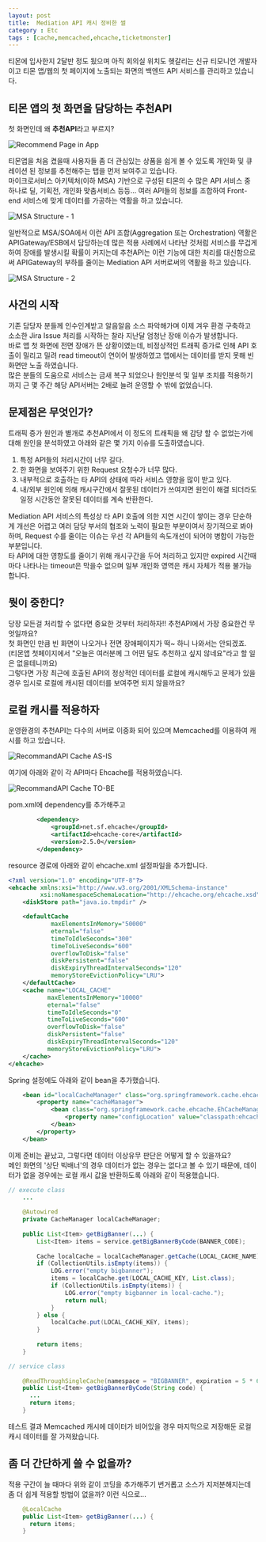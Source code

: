 ```yaml
---
layout: post
title:  Mediation API 캐시 정비한 썰
category : Etc  
tags : [cache,memcached,ehcache,ticketmonster]
---
```

티몬에 입사한지 2달반 정도 됬으며 아직 회의실 위치도 헷갈리는 신규 티모니언 개발자이고 티몬 앱/웹의 첫 페이지에 노출되는 화면의 백엔드 API 서비스를 관리하고 있습니다.

티몬 앱의 첫 화면을 담당하는 추천API
----
첫 화면인데 왜 **추천API**라고 부르지?    

![Recommend Page in App](/assets/img/etc/mediation-api-cache-story/1.png)

티몬앱을 처음 켰을때 사용자들 좀 더 관심있는 상품을 쉽게 볼 수 있도록 개인화 및 큐레이션 된 정보를 추천해주는 탭을 먼저 보여주고 있습니다.   
마이크로서비스 아키텍처(이하 MSA) 기반으로 구성된 티몬의 수 많은 API 서비스 중 하나로 딜, 기획전, 개인화 맞춤서비스 등등... 여러 API들의 정보를 조합하여 Front-end 서비스에 맞게 데이터를 가공하는 역활을 하고 있습니다.    

![MSA Structure - 1](/assets/img/etc/mediation-api-cache-story/2.png)

일반적으로 MSA/SOA에서 이런 API 조합(Aggregation 또는 Orchestration) 역활은 APIGateway/ESB에서 담당하는데 많은 적용 사례에서 나타난 것처럼 서비스를 무겁게 하여 장애를 발생시킬 확률이 커지는데 추천API는 이런 기능에 대한 처리를 대신함으로써 APIGateway의 부하를 줄이는 Mediation API 서버로써의 역활을 하고 있습니다.    
    
![MSA Structure - 2](/assets/img/etc/mediation-api-cache-story/3.png)

사건의 시작
----    
기존 담당자 분들께 인수인계받고 알음알음 소스 파악해가며 이제 겨우 환경 구축하고 소소한 Jira Issue 처리를 시작하는 찰라 지난달 엄청난 장애 이슈가 발생합니다.    
바로 앱 첫 화면에 전면 장애가 뜬 상황이였는데, 비정상적인 트래픽 증가로 인해 API 호출이 밀리고 밀려 read timeout이 연이어 발생하였고 앱에서는 데이터를 받지 못해 빈 화면만 노출 하였습니다.    
많은 분들의 도움으로 서비스는 금새 복구 되었으나 원인분석 및 일부 조치를 적용하기까지 근 몇 주간 해당 API서버는 2배로 늘려 운영할 수 밖에 없었습니다.    

문제점은 무엇인가?
----
트래픽 증가 원인과 별개로 추천API에서 이 정도의 트래픽을 왜 감당 할 수 없었는가에 대해 원인을 분석하였고 아래와 같은 몇 가지 이슈를 도출하였습니다.

1. 특정 API들의 처리시간이 너무 길다.
2. 한 화면을 보여주기 위한 Request 요청수가 너무 많다.
3. 내부적으로 호출하는 타 API의 상태에 따라 서비스 영향을 많이 받고 있다.
4. 내/외부 원인에 의해 캐시구간에서 잘못된 데이터가 쓰여지면 원인이 해결 되더라도 일정 시간동안 잘못된 데이터를 계속 반환한다.

Mediation API 서비스의 특성상 타 API 호출에 의한 지연 시간이 쌓이는 경우 단순하게 개선은 어렵고 여러 담당 부서의 협조와 노력이 필요한 부분이여서 장기적으로 봐야하며, 
Request 수를 줄이는 이슈는 우선 각 API들의 속도개선이 되어야 병합이 가능한 부분입니다.    
타 API에 대한 영향도를 줄이기 위해 캐시구간을 두어 처리하고 있지만 expired 시간때마다 나타나는 timeout은 막을수 없으며 일부 개인화 영역은 캐시 자체가 적용 불가능합니다.    

뭣이 중한디?
----
당장 모든걸 처리할 수 없다면 중요한 것부터 처리하자!! 추천API에서 가장 중요한건 무엇일까요?    
첫 화면인 만큼 빈 화면이 나오거나 전면 장애페이지가 떡~ 하니 나와서는 안되겠죠.    
(티몬앱 첫페이지에서 "오늘은 여러분께 그 어떤 딜도 추천하고 싶지 않네요"라고 할 일은 없을테니까요)     
그렇다면 가장 최근에 호출된 API의 정상적인 데이터를 로컬에 캐시해두고 문제가 있을 경우 임시로 로컬에 캐시된 데이터를 보여주면 되지 않을까요?     
 
로컬 캐시를 적용하자
----
운영환경의 추천API는 다수의 서버로 이중화 되어 있으며 Memcached를 이용하여 캐시를 하고 있습니다.    

![RecommandAPI Cache AS-IS](/assets/img/etc/mediation-api-cache-story/4.png)    

여기에 아래와 같이 각 API마다 Ehcache를 적용하였습니다.    
 
![RecommandAPI Cache TO-BE](/assets/img/etc/mediation-api-cache-story/5.png)    
    
pom.xml에 dependency를 추가해주고    
 
```xml
		<dependency>
			<groupId>net.sf.ehcache</groupId>
			<artifactId>ehcache-core</artifactId>
			<version>2.5.0</version>
		</dependency>
```

resource 경로에 아래와 같이 ehcache.xml 설정파일을 추가합니다.    

```xml
<?xml version="1.0" encoding="UTF-8"?>
<ehcache xmlns:xsi="http://www.w3.org/2001/XMLSchema-instance"
         xsi:noNamespaceSchemaLocation="http://ehcache.org/ehcache.xsd" updateCheck="false">
    <diskStore path="java.io.tmpdir" />

    <defaultCache
            maxElementsInMemory="50000"
            eternal="false"
            timeToIdleSeconds="300"
            timeToLiveSeconds="600"
            overflowToDisk="false"
            diskPersistent="false"
            diskExpiryThreadIntervalSeconds="120"
            memoryStoreEvictionPolicy="LRU">
    </defaultCache>
    <cache name="LOCAL_CACHE"
           maxElementsInMemory="10000"
           eternal="false"
           timeToIdleSeconds="0"
           timeToLiveSeconds="600"
           overflowToDisk="false"
           diskPersistent="false"
           diskExpiryThreadIntervalSeconds="120"
           memoryStoreEvictionPolicy="LRU">
    </cache>
</ehcache>
```

Spring 설정에도 아래와 같이 bean을 추가했습니다.    

```xml
    <bean id="localCacheManager" class="org.springframework.cache.ehcache.EhCacheCacheManager">
        <property name="cacheManager">
            <bean class="org.springframework.cache.ehcache.EhCacheManagerFactoryBean">
                <property name="configLocation" value="classpath:ehcache.xml"></property>
            </bean>
        </property>
    </bean>
```

이제 준비는 끝났고, 그렇다면 데이터 이상유무 판단은 어떻게 할 수 있을까요?    
메인 화면의 '상단 빅배너'의 경우 데이터가 없는 경우는 없다고 볼 수 있기 때문에, 데이터가 없을 경우에는 로컬 캐시 값을 반환하도록 아래와 같이 적용했습니다.    

```java
// execute class
    ...
  
    @Autowired
    private CacheManager localCacheManager;
    
    public List<Item> getBigBanner(...) {
        List<Item> items = service.getBigBannerByCode(BANNER_CODE);
        
        Cache localCache = localCacheManager.getCache(LOCAL_CACHE_NAME);
        if (CollectionUtils.isEmpty(items)) {
            LOG.error("empty bigbanner");
            items = localCache.get(LOCAL_CACHE_KEY, List.class);
            if (CollectionUtils.isEmpty(items)) {
                LOG.error("empty bigbanner in local-cache.");
                return null;
            }
        } else {
            localCache.put(LOCAL_CACHE_KEY, items);
        }
        
        return items;
    }

// service class
        
    @ReadThroughSingleCache(namespace = "BIGBANNER", expiration = 5 * 60)
    public List<Item> getBigBannerByCode(String code) {
      ...
      return items;
    }
```

테스트 결과 Memcached 캐시에 데이터가 비어있을 경우 마지막으로 저장해둔 로컬 캐시 데이터를 잘 가져왔습니다.    

좀 더 간단하게 쓸 수 없을까? 
----
적용 구간이 늘 때마다 위와 같이 코딩을 추가해주기 번거롭고 소스가 지저분해지는데 좀 더 쉽게 적용할 방법이 없을까? 이런 식으로...    

```java
    @LocalCache
    public List<Item> getBigBanner(...) {
      return items;
    }
```


